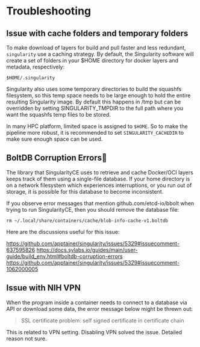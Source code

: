# Troubleshooting 

## Issue with cache folders and temporary folders

To make download of layers for build and pull faster and less redundant, `singularity` use a caching strategy. By default, the Singularity software will create a set of folders in your $HOME directory for docker layers and metadata, respectively: 

```
$HOME/.singularity
```

Singularity also uses some temporary directories to build the squashfs filesystem, so this temp space needs to be large enough to hold the entire resulting Singularity image. By default this happens in /tmp but can be overridden by setting SINGULARITY_TMPDIR to the full path where you want the squashfs temp files to be stored. 

In many HPC platform, limited space is assigned to `$HOME`. So to make the pipeline more robust, it is recommended to set `SINGULARITY_CACHEDIR` to make sure enough space can be used. 

## BoltDB Corruption Errors

The library that SingularityCE uses to retrieve and cache Docker/OCI layers keeps track of them using a single-file database. If your home directory is on a network filesystem which experiences interruptions, or you run out of storage, it is possible for this database to become inconsistent.

If you observe error messages that mention github.com/etcd-io/bbolt when trying to run SingularityCE, then you should remove the database file:

```
rm ~/.local/share/containers/cache/blob-info-cache-v1.boltdb
```

Here are the discussions useful for this issue: 

https://github.com/apptainer/singularity/issues/5329#issuecomment-637595826
https://docs.sylabs.io/guides/main/user-guide/build_env.html#boltdb-corruption-errors
https://github.com/apptainer/singularity/issues/5329#issuecomment-1062000005


## Issue with NIH VPN 

When the program inside a container needs to connect to a database via API or download some data, the error message below might be threwn out:

> SSL certificate problem: self signed certificate in certificate chain

This is related to VPN setting. Disabling VPN solved the issue. Detailed reason not sure. 


 
